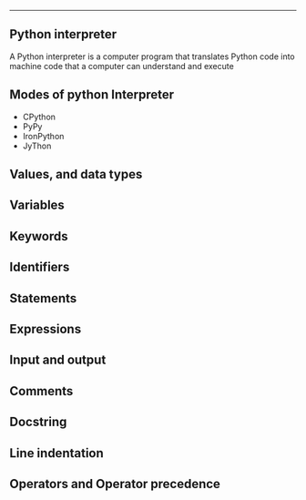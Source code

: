 ___
## Python interpreter
A Python interpreter is a computer program that translates Python code into machine code that a computer can understand and execute

## Modes of python Interpreter
- CPython
- PyPy
- IronPython
- JyThon
## Values, and data types

## Variables

## Keywords

## Identifiers

## Statements

## Expressions

## Input and output

## Comments 

## Docstring

## Line indentation

## Operators and Operator precedence

